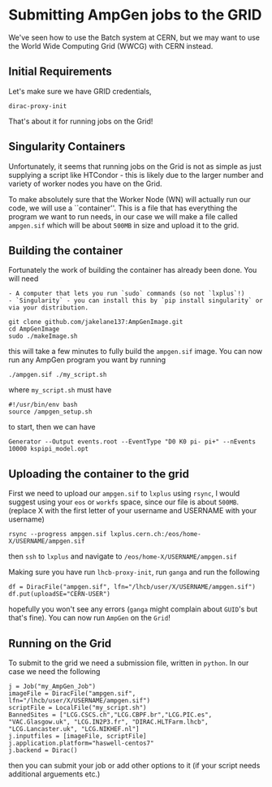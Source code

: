 Submitting AmpGen jobs to the GRID
===

We've seen how to use the Batch system at CERN, but we may want to use the World Wide Computing Grid (WWCG) with CERN instead.

Initial Requirements
---

Let's make sure we have GRID credentials, 
```
dirac-proxy-init
```

That's about it for running jobs on the Grid!

Singularity Containers
---

Unfortunately, it seems that running jobs on the Grid is not as simple as just supplying a script like HTCondor - this is likely due to the larger number and variety of worker nodes you have on the Grid.

To make absolutely sure that the Worker Node (WN) will actually run our code, we will use a ``container''. This is a file that has everything the program we want to run needs, in our case we will make a file called `ampgen.sif` which will be about `500MB` in size and upload it to the grid. 

Building the container
---

Fortunately the work of building the container has already been done. You will need 

    - A computer that lets you run `sudo` commands (so not `lxplus`!)
    - `Singularity` - you can install this by `pip install singularity` or via your distribution.

```
git clone github.com/jakelane137:AmpGenImage.git
cd AmpGenImage
sudo ./makeImage.sh
```

this will take a few minutes to fully build the `ampgen.sif` image. You can now run any AmpGen program you want by running

```
./ampgen.sif ./my_script.sh
```

where `my_script.sh` must have 

```
#!/usr/bin/env bash
source /ampgen_setup.sh
```

to start, then we can have

```
Generator --Output events.root --EventType "D0 K0 pi- pi+" --nEvents 10000 kspipi_model.opt
```

Uploading the container to the grid
---

First we need to upload our `ampgen.sif` to `lxplus` using `rsync`, I would suggest using your `eos` or `workfs` space, since our file is about `500MB`.
(replace X with the first letter of your username and USERNAME with your username)
```
rsync --progress ampgen.sif lxplus.cern.ch:/eos/home-X/USERNAME/ampgen.sif
```
then `ssh` to `lxplus` and navigate to `/eos/home-X/USERNAME/ampgen.sif`

Making sure you have run `lhcb-proxy-init`, run `ganga` and run the following

```
df = DiracFile("ampgen.sif", lfn="/lhcb/user/X/USERNAME/ampgen.sif")
df.put(uploadSE="CERN-USER")
```
hopefully you won't see any errors (`ganga` might complain about `GUID`'s but that's fine). 
You can now run `AmpGen` on the `Grid`!

Running on the Grid
---

To submit to the grid we need a submission file, written in `python`. In our case we need the following

```
j = Job("my_AmpGen_Job")
imageFile = DiracFile("ampgen.sif", lfn="/lhcb/user/X/USERNAME/ampgen.sif")
scriptFile = LocalFile("my_script.sh")
BannedSites = ["LCG.CSCS.ch","LCG.CBPF.br","LCG.PIC.es", "VAC.Glasgow.uk", "LCG.IN2P3.fr", "DIRAC.HLTFarm.lhcb", "LCG.Lancaster.uk", "LCG.NIKHEF.nl"]
j.inputfiles = [imageFile, scriptFile]
j.application.platform="haswell-centos7"
j.backend = Dirac()
```
then you can submit your job or add other options to it (if your script needs additional arguements etc.)


